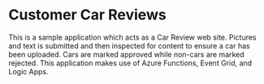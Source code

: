 # Customer Car Reviews

This is a sample application which acts as a Car Review web site.  Pictures and text is submitted and then inspected for content to ensure a car has been uploaded.  Cars are marked approved while non-cars are marked rejected.  This application makes use of Azure Functions, Event Grid, and Logic Apps.

